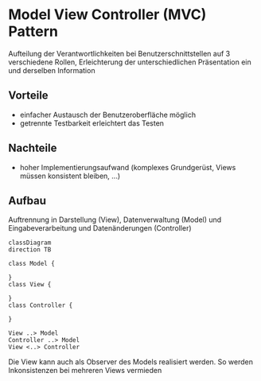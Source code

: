 # Model View Controller (MVC) Pattern
Aufteilung der Verantwortlichkeiten bei Benutzerschnittstellen auf 3 verschiedene Rollen, Erleichterung der unterschiedlichen Präsentation ein und derselben Information

## Vorteile
- einfacher Austausch der Benutzeroberfläche möglich
- getrennte Testbarkeit erleichtert das Testen

## Nachteile
- hoher Implementierungsaufwand (komplexes Grundgerüst, Views müssen konsistent bleiben, ...)

## Aufbau
Auftrennung in Darstellung (View), Datenverwaltung (Model) und Eingabeverarbeitung und Datenänderungen (Controller)
```mermaid
classDiagram
direction TB

class Model {
    
}
class View {
    
}
class Controller {
    
}

View ..> Model
Controller ..> Model
View <..> Controller
```
Die View kann auch als Observer des Models realisiert werden. So werden Inkonsistenzen bei mehreren Views vermieden